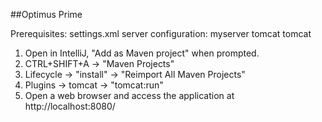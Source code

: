 ##Optimus Prime

Prerequisites: 
settings.xml server configuration: 
<server>
    <id>myserver</id>
    <username>tomcat</username>
    <password>tomcat</password>
</server>

1. Open in IntelliJ, "Add as Maven project" when prompted.
2. CTRL+SHIFT+A -> "Maven Projects"
3. Lifecycle -> "install" -> "Reimport All Maven Projects" 
4. Plugins -> tomcat -> "tomcat:run"
5. Open a web browser and access the application at http://localhost:8080/
